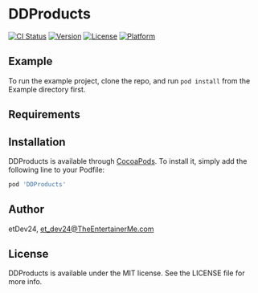 # DDProducts

[![CI Status](https://img.shields.io/travis/etDev24/DDProducts.svg?style=flat)](https://travis-ci.org/etDev24/DDProducts)
[![Version](https://img.shields.io/cocoapods/v/DDProducts.svg?style=flat)](https://cocoapods.org/pods/DDProducts)
[![License](https://img.shields.io/cocoapods/l/DDProducts.svg?style=flat)](https://cocoapods.org/pods/DDProducts)
[![Platform](https://img.shields.io/cocoapods/p/DDProducts.svg?style=flat)](https://cocoapods.org/pods/DDProducts)

## Example

To run the example project, clone the repo, and run `pod install` from the Example directory first.

## Requirements

## Installation

DDProducts is available through [CocoaPods](https://cocoapods.org). To install
it, simply add the following line to your Podfile:

```ruby
pod 'DDProducts'
```

## Author

etDev24, et_dev24@TheEntertainerMe.com

## License

DDProducts is available under the MIT license. See the LICENSE file for more info.

